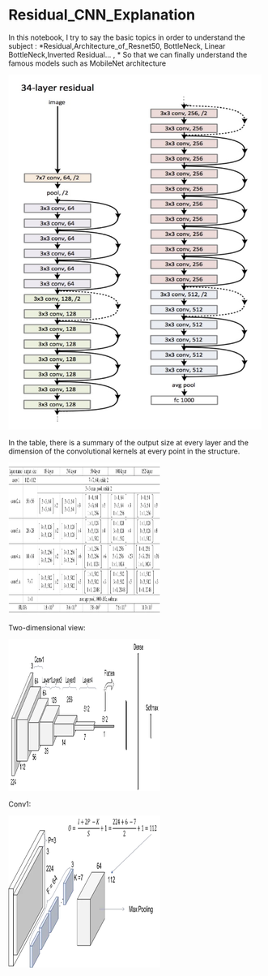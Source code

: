 # Residual_CNN_Explanation

In this notebook, I try to say the basic topics in order to understand the subject : *Residual,Architecture_of_Resnet50, BottleNeck, Linear BottleNeck,Inverted Residual... , * So that we can finally understand the famous models such as MobileNet architecture
 

<img src="https://github.com/SAMashiyane/Residual_CNN_Explanation/blob/main/image/34R.png" width="500" height="700">

In the table, there is a summary of the output size at every layer and the dimension of the convolutional kernels at every point in the structure.

<img src="https://github.com/SAMashiyane/Residual_CNN_Explanation/blob/main/image/Resnets_tabel.jpg" width="300" height="300">

Two-dimensional view:

<img src="https://github.com/SAMashiyane/Residual_CNN_Explanation/blob/main/image/aspect_resnet34.jpg" width="300" height="300">

Conv1:

<img src="https://github.com/SAMashiyane/Residual_CNN_Explanation/blob/main/image/conv1_resnet34.jpg" width="300" height="300">





